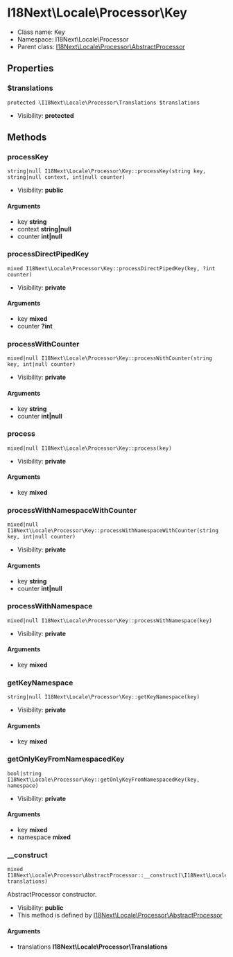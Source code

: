I18Next\Locale\Processor\Key
===============






* Class name: Key
* Namespace: I18Next\Locale\Processor
* Parent class: [I18Next\Locale\Processor\AbstractProcessor](I18Next-Locale-Processor-AbstractProcessor.md)





Properties
----------


### $translations

    protected \I18Next\Locale\Processor\Translations $translations





* Visibility: **protected**


Methods
-------


### processKey

    string|null I18Next\Locale\Processor\Key::processKey(string key, string|null context, int|null counter)





* Visibility: **public**


#### Arguments
* key **string**
* context **string|null**
* counter **int|null**



### processDirectPipedKey

    mixed I18Next\Locale\Processor\Key::processDirectPipedKey(key, ?int counter)





* Visibility: **private**


#### Arguments
* key **mixed**
* counter **?int**



### processWithCounter

    mixed|null I18Next\Locale\Processor\Key::processWithCounter(string key, int|null counter)





* Visibility: **private**


#### Arguments
* key **string**
* counter **int|null**



### process

    mixed|null I18Next\Locale\Processor\Key::process(key)





* Visibility: **private**


#### Arguments
* key **mixed**



### processWithNamespaceWithCounter

    mixed|null I18Next\Locale\Processor\Key::processWithNamespaceWithCounter(string key, int|null counter)





* Visibility: **private**


#### Arguments
* key **string**
* counter **int|null**



### processWithNamespace

    mixed|null I18Next\Locale\Processor\Key::processWithNamespace(key)





* Visibility: **private**


#### Arguments
* key **mixed**



### getKeyNamespace

    string|null I18Next\Locale\Processor\Key::getKeyNamespace(key)





* Visibility: **private**


#### Arguments
* key **mixed**



### getOnlyKeyFromNamespacedKey

    bool|string I18Next\Locale\Processor\Key::getOnlyKeyFromNamespacedKey(key, namespace)





* Visibility: **private**


#### Arguments
* key **mixed**
* namespace **mixed**



### __construct

    mixed I18Next\Locale\Processor\AbstractProcessor::__construct(\I18Next\Locale\Processor\Translations translations)

AbstractProcessor constructor.



* Visibility: **public**
* This method is defined by [I18Next\Locale\Processor\AbstractProcessor](I18Next-Locale-Processor-AbstractProcessor.md)


#### Arguments
* translations **I18Next\Locale\Processor\Translations**


